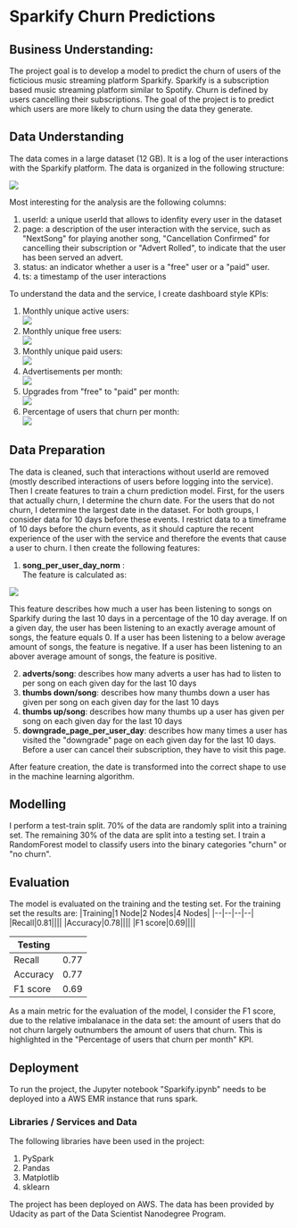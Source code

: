 # Sparkify Churn Predictions


## Business Understanding:
The project goal is to develop a model to predict the churn of users of the ficticious music streaming platform Sparkify. Sparkify is a subscription based music streaming platform similar to Spotify. Churn is defined by users cancelling their subscriptions. The goal of the project is to predict which users are more likely to churn using the data they generate.

## Data Understanding
The data comes in a large dataset (12 GB). It is a log of the user interactions with the Sparkify platform. The data is organized in the following structure:

![](data_structure.png)

Most interesting for the analysis are the following columns:
1) userId: a unique userId that allows to idenfity every user in the dataset
2) page: a description of the user interaction with the service, such as "NextSong" for playing another song, "Cancellation Confirmed" for cancelling their subscription or "Advert Rolled", to indicate that the user has been served an advert.
3) status: an indicator whether a user is a "free" user or a "paid" user.
4) ts: a timestamp of the user interactions

To understand the data and the service, I create dashboard style KPIs:
1) Monthly unique active users:  
![](monthly_active_users.png)
2) Monthly unique free users:  
![](monthly_free_users.png)
3) Monthly unique paid users:  
![](monthly_paid_users.png)
4) Advertisements per month:  
![](ads.png)
5) Upgrades from "free" to "paid" per month:  
![](upgrades_per_month.png)  
6) Percentage of users that churn per month:  
![](user_churn_per_month.png)

## Data Preparation 
The data is cleaned, such that interactions without userId are removed (mostly described interactions of users before logging into the service). Then I create features to train a churn prediction model. First, for the users that actually churn, I determine the churn date. For the users that do not churn, I determine the largest date in the dataset. For both groups, I consider data for 10 days before these events. I restrict data to a timeframe of 10 days before the churn events, as it should capture the recent experience of the user with the service and therefore the events that cause a user to churn. I then create the following features:

1) **song_per_user_day_norm** :   
The feature is calculated as:

![](equation.png)  

This feature describes how much a user has been listening to songs on Sparkify during the last 10 days in a percentage of the 10 day average. If on a given day, the user has been listening to an exactly average amount of songs, the feature equals 0. If a user has been listening to a below average amount of songs, the feature is negative. If a user has been listening to an abover average amount of songs, the feature is positive.

2) **adverts/song**: describes how many adverts a user has had to listen to per song on each given day for the last 10 days
3) **thumbs down/song**: describes how many thumbs down a user has given per song on each given day for the last 10 days 
4) **thumbs up/song**:  describes how many thumbs up a user has given per song on each given day for the last 10 days
5) **downgrade_page_per_user_day**: describes how many times a user has visited the "downgrade" page on each given day for the last 10 days. Before a user can cancel their subscription, they have to visit this page.

After feature creation, the date is transformed into the correct shape to use in the machine learning algorithm.

## Modelling
I perform a test-train split. 70% of the data are randomly split into a training set. The remaining 30% of the data are split into a testing set. I train a RandomForest model to classify users into the binary categories "churn" or "no churn". 

## Evaluation
The model is evaluated on the training and the testing set. For the training set the results are:
|Training|1 Node|2 Nodes|4 Nodes| 
|--|--|--|--|
|Recall|0.81||||
|Accuracy|0.78||||
|F1 score|0.69||||

|Testing|  |
|--|--|
|Recall|0.77|
|Accuracy|0.77|
|F1 score|0.69|

As a main metric for the evaluation of the model, I consider the F1 score, due to the relative imbalanace in the data set: the amount of users that do not churn largely outnumbers the amount of users that churn. This is highlighted in the "Percentage of users that churn per month" KPI.

## Deployment
To run the project, the Jupyter notebook "Sparkify.ipynb" needs to be deployed into a AWS EMR instance that runs spark.

### Libraries / Services and Data
The following libraries have been used in the project:
1) PySpark
2) Pandas
3) Matplotlib
4) sklearn

The project has been deployed on AWS. The data has been provided by Udacity as part of the Data Scientist Nanodegree Program.
	
